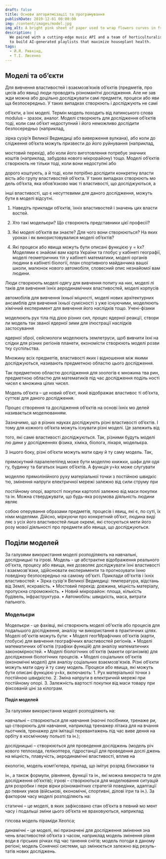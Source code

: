 ```yaml
---
draft: false
title: Основи алгоритмізації та програмування
publishDate: 2019-12-01 00:00:00
img: /content/images/model.jpg
img_alt: A bright pink sheet of paper used to wrap flowers curves in front of rich blue background
description: |
  We paired with a cutting-edge music API and a team of horticulturalists
  to build AI-generated playlists that maximize houseplant health.
tags:
  - Й.Я. Ривкінд, 
  - Т.І. Лисенко
---
```


## Моделі та об’єкти

Для вивчення властивостей і взаємозв’язків об’єктів (предметів, про
цесів або явищ) люди проводять різноманітні дослідження. Але не зав
жди можна або доцільно досліджувати самі предмети, процеси або яви
ща безпосередньо. У таких випадках створюють і досліджують не самі

об’єкти, а їхні моделі. Термін модель походить від латинського слова
modulus – зразок, аналог.
Моделі створюють для дослідження об’єктів тоді, коли сам об’єкт
недоступний і його неможливо дослідити безпосередньо (наприклад,

зірка сузір’я Великої Ведмедиці або виверження вулкана), або коли до
слідження об’єкта можуть призвести до його руйнування (наприклад,

мостовий перехід), або коли його виготовлення потребує значних коштів
(наприклад, забудова нового мікрорайону) тощо.
Моделі об’єктів створюють не тільки тоді, коли вони недоступні або

дорого коштують, а й тоді, коли потрібно дослідити конкретну власти
вість або групу властивостей об’єкта. У таких випадках створюють мо
дель об’єкта, яка обов’язково має ті властивості, що досліджуються, а

інші властивості, що є несуттєвими для даного дослідження, можуть
бути в моделі відсутні.

1. Наведіть приклади об’єктів, їхніх властивостей і значень цих власти
востей.

2. Хто такі модельєри? Що створюють представники цієї професії?
3. Які моделі об’єктів ви знаєте? Для чого вони створюються? На яких
уроках і як використовувалися моделі об’єктів?
4. Які процеси або явища можуть бути описані функцією y = kx?
Моделями є знайомі вам карта України та глобус у кабінеті географії,
моделі геометричних тіл у кабінеті математики, моделі органів людини в
кабінеті біології, план спортивного майданчика вашої школи, малюнок
нового автомобіля, словесний опис незнайомої вам людини.

Люди створюють моделі одягу для вивчення попиту на них, моделі лі
таків для вивчення їхніх аеродинамічних властивостей, моделі корпусів

автомобілів для вивчення їхньої міцності, моделі нових архітектурних
ансамблів для вивчення їхньої сумісності з уже існуючими, моделюють
хімічний експеримент для вивчення його наслідків тощо. Учені-фізики

моделюють рух тіла під дією різних сил, процес ядерної реакції, створи
ли модель так званої ядерної зими для ілюстрації наслідків застосування

ядерної зброї, сейсмологи моделюють землетруси, щоб вивчити їхні на
слідки для різних регіонів планети, економісти створюють моделі розви
тку суспільства.

Множину всіх предметів, властивості яких і відношення між
якими досліджуються, називають предметною областю цього
дослідження.

Так предметною областю дослідження для зоологів є множина тва
рин, предметною областю для математиків під час дослідження поділь
ності чисел є множина цілих чисел.

Модель об’єкта – це новий об’єкт, який відображає властивос
ті об’єкта, суттєві для даного дослідження.

Процес створення та дослідження об’єктів на основі їхніх мо
делей називається моделюванням.

Зазначимо, що в різних науках досліджують різні властивості об’єктів.
І тому для кожного об’єкта можуть існувати різні моделі. Це залежить від

того, які саме властивості досліджуються. Так, різними будуть моделі лю
дини у дослідженнях фізика, хіміка, біолога, лікаря, модельєра.

З іншого боку, різні об’єкти можуть мати одну й ту саму модель. Так,

прямокутний паралелепіпед може бути моделлю книжки, шафи для одя
гу, будинку та багатьох інших об’єктів. А функція у=kх може слугувати

моделлю прямолінійного руху матеріальної точки з постійною швидкіс
тю, змінення напруги електричної мережі залежно від сили струму при

постійному опорі, вартості покупки картоплі залежно від маси покупки
та ін.
Можна стверджувати, що будь-яка розумова діяльність людини являє

собою оперування образами предметів, процесів і явищ, які є, по суті, їх
німи моделями. Дійсно, міркуючи про конкретний об’єкт, людина виді
ляє з усіх його властивостей лише окремі, які стосуються мети його розу
мової діяльності про предмети або явища, що досліджуються.

## Поділи моделей

За галузями використання моделі розподіляють на навчальні, дослідницькі та ігрові.
Модель - це абстрактне відображення реального об'єкта, процесу або явища, яке дозволяє досліджувати їхні властивості і взаємозв'язки, здійснювати експерименти та прогнозувати їхню поведінку безпосередньо на самому об'єкті.
Приклади об'єктів і їхніх властивостей:
    • Зірка сузір'я Великої Ведмедиці: температура, відстань від Землі, яскравість.
    • Мостовий перехід: довжина, міцність матеріалу, пропускна спроможність.
    • Новий мікрорайон: площа, кількість будівель, інфраструктура.
    • Автомобіль: швидкість, маса, витрати пального.

### Модельєри
Модельєри - це фахівці, які створюють моделі об'єктів або процесів для подальшого дослідження, аналізу чи використання в практичних цілях.
      Моделі об'єктів можуть бути:
    • Моделі геогМрафічних об'єктів (карти, глобуси) для вивчення географічних властивостей регіонів.
    • Моделі математичних об'єктів (графіки функцій) для аналізу математичних закономірностей.
    • Моделі біологічних об'єктів (макети організмів) для дослідження біологічних процесів.
    • Моделі соціальних об'єктів (економічні моделі) для аналізу соціальних взаємозв'язків.
      Різні об’єкти можуть мати одну й ту саму модель. Процеси або явища, які можуть бути описані функцією y=kx, включають:
    1. Рух матеріальної точки з постійною швидкістю.
    2. Зміна напруги в електричній мережі при постійному опорі.
    3. Залежність вартості покупки від маси товару при фіксованій ціні за кілограм.


#### Поділ моделей
За галузями використання моделі розподіляють на:

 навчальні – створюються для навчання (наочні посібники, тренаже
ри, що створюють для навчання, наприклад тренажер літака для на
вчання льотчиків, тренажер для імітації перевантажень під час виве
дення на орбіту в космічному польоті та ін.);

 дослідницькі – створюються для проведення досліджень (модель річ
кового теплохода, гелікоптера, гідростанції для проведення дослі
джень на міцність, плавучість, аеродинамічні властивості, вплив на

екологію, модель комп’ютера, прилад, що імітує розряд блискавки та

ін., а також формули, рівняння, функції та ін., які можна використа
ти для дослідження об’єктів);
ігрові – створюються для моделювання ситуацій для розробки і пере
вірки різноманітних стратегій поведінки, адаптації до певних умов
(військові, економічні, спортивні, ділові ігри та ін.).
За фактором часу моделі розподіляють на:

 статичні – це моделі, в яких зафіксовано стан об’єкта в певний мо
мент часу і подальші зміни цього об’єкта не враховуються, наприклад

гіпсова модель піраміди Хеопса;

 динамічні – це моделі, які призначені для дослідження змінення зна
чень властивостей об’єкта з часом, наприклад модель змінення рівня
води в гірських річках під час танення снігів; модель погоди в даному
регіоні; 
модель Сонячної системи, що змінюється залежно від резуль-
татів нових досліджень. 